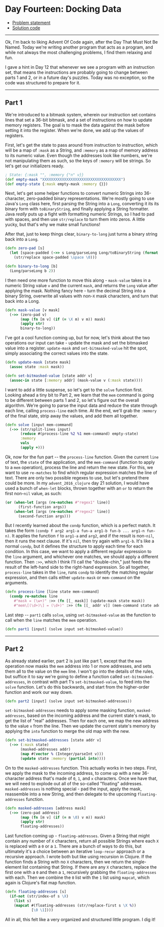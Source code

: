# Day Fourteen: Docking Data

* [Problem statement](https://adventofcode.com/2020/day/14)
* [Solution code](https://github.com/abyala/advent-2020-clojure/blob/master/src/advent_2020_clojure/day14.clj)

---

Ok, I'm back to liking Advent Of Code again, after the Day That Must Not Be Named. Today we're writing
another program that acts as a program, and while not always the most challenging problems, I find
them relaxing and fun.

I gave a hint in Day 12 that whenever we see a program with an instruction set, that means the
instructions are probably going to change between parts 1 and 2, or in a future day's puzzles. Today
was no exception, so the code was structured to prepare for it.

---

## Part 1

We're introduced to a bitmask system, wherein our instruction set contains lines that set a 36-bit
bitmask, and a set of instructions on how to update memory registers. The goal is to mask the data
against the mask before setting it into the register.  When we're done, we add up the values of
registers.

First, let's get the state to pass around from instruction to instruction, which will be a map of
`:mask` as a String, and `:memory` as a map of memory address to its numeric value. Even though the
addresses look like numbers, we're not manipulating them as such, so the keys of `:memory` will be
strings.  So let's get our initializers ready.

```clojure
; State: {:mask "", :memory {"n" v}}
(def empty-mask "XXXXXXXXXXXXXXXXXXXXXXXXXXXXXXXXXXXX")
(def empty-state {:mask empty-mask :memory {}})
```

Next, let's get some helper functions to convert numeric Strings into 36-character, zero-padded
binary representations. We're mostly going to use Java's `Long` class here, first parsing the
String into a `Long`, converting it its its binary form with `toBinaryString`, and finally applying
a String formatter. Java _really_ puts up a fight with formatting numeric Strings, so I had to
pad with spaces, and then use `str/replace` to turn them into zeros. A little yucky, but that's why
we make small functions!

After that, just to keep things clear, `binary-to-long` just turns a binary string back into a `Long`.

```clojure
(defn zero-pad [s]
  (let [space-padded (->> s Long/parseLong Long/toBinaryString (format "%36s"))]
    (str/replace space-padded \space \0)))

(defn binary-to-long [b]
  (Long/parseLong b 2))
```

I then need one more function to move this along - `mask-value` takes in a numeric String value `v`
and the current `mask`, and returns the `Long` value after applying the mask. Nothing fancy here -
turn the decimal String into a binary String, overwrite all values with non-`X` mask characters,
and turn that back into a Long.

```clojure
(defn mask-value [v mask]
  (->> (zero-pad v)
       (map (fn [m v] (if (= \X m) v m)) mask)
       (apply str)
       binary-to-long))
```

I've got a cool function coming up, but for now, let's think about the two operations our input can take -
update the mask and set the bitmasked value into a register. `update-mask` and `set-bitmasked-value`
hit the spot, simply associating the correct values into the state.

```clojure
(defn update-mask [state mask]
  (assoc state :mask mask))

(defn set-bitmasked-value [state addr v]
  (assoc-in state [:memory addr] (mask-value v (:mask state))))
```

I want to add a little suspense, so let's get to the `solve` function first. Looking ahead a tiny bit
to Part 2, we learn that the `mem` command is going to be different between parts 1 and 2, so let's
figure out the overall algorithm. We're going to parse the input data and reduce the state through
each line, calling `process-line` each time. At the end, we'll grab the `:memory` of the final state,
strip away the values, and add them all together.

```clojure
(defn solve [input mem-command]
  (->> (str/split-lines input)
       (reduce #(process-line %2 %1 mem-command) empty-state)
       :memory
       vals
       (apply +)))
```

Ok, now for the fun part -- the `process-line` function. Given the current `line` of text, the `state` of
the application, and the `mem-command` (function to apply to a `mem` operation), process the line and
return the new state. For this, we want to use `re-matches` to find which regular expression matches
the line of text. There are only two possible regexes to use, but let's pretend there could be more.
In my `advent_2016_clojure` day 21 solution, I would have used a bunch of `when-let` blocks, thrown
together with an `or` to return the first non-`nil` value, as such:

```clojure
(or (when-let [args (re-matches #"regex1" line)]
      (first-function args))
    (when-let [args (re-matches #"regex2" line)]
      (second-function args)))
```

But I recently learned about the `condp` function, which is a perfect match.  It takes the form
`(condp f arg2 arg1-a fun-a arg1-b fun-b ... arg1-n fun-n)`. It applies the function `f` to
`arg1-a` and `arg2`, and if the result is non-`nil`, then it runs the next clause. If it's `nil`,
then try again with `arg1-b`. It's like a normal `condp`, but it defines the structure to apply
each time for each condition. In this case, we want to apply a different regular expression to
the `line` argument, and whichever one matches, we should apply a different function. Then `:>>`,
which I think I'll call the "double-chin," just feeds the result of the left-hand side to the 
right-hand expression.  So all together, `process-line` takes in the `line`, runs `condp` to
identify the matching regular expression, and then calls either `update-mask` or `mem-command`
on the arguments.

```clojure
(defn process-line [line state mem-command]
  (condp re-matches line
    #"mask = (\w+)" :>> (fn [[_ mask]] (update-mask state mask))
    #"mem\[(\d+)\] = (\d+)" :>> (fn [[_ addr v]] (mem-command state addr v))))
```

Last step -- `part1` calls `solve`, using `set-bitmasked-value` as the function to call when
the `line` matches the `mem` operation.

```clojure
(defn part1 [input] (solve input set-bitmasked-value))
```

---

## Part 2

As already stated earlier, part 2 is just like part 1, except that the `mem` operation now masks
the `mem` address into 1 or more addresses, and sets them all to the value on the `mem` line.
I won't go into the details of the rules, but suffice it to say we're going to define a function
called `set-bitmasked-addresses`, in contrast with part 1's `set-bitmasked-value`, to feed into
the `solve` function. Let's do this backwards, and start from the higher-order function and work
our way down.

```clojure
(defn part2 [input] (solve input set-bitmasked-addresses))
```

`set-bitmasked-addresses` needs to apply some masking function, `masked-addresses`, based on the
incoming address and the current state's mask, to get the list of "real" addresses. Then for
each one, we map the new address to the value `v` from the line. Then we update the current
state's memory by applying the `into` function to merge the old map with the new.

```clojure
(defn set-bitmasked-addresses [state addr v]
  (->> (:mask state)
       (masked-addresses addr)
       (map #(vector % (Integer/parseInt v)))
       (update state :memory (partial into))))
```

On to the `masked-addresses` function. This actually works in two steps. First, we apply the mask
to the incoming address, to come up with a new 36-character address that's made of `0`, `1`, and
`x` characters. Once we have that, we will need to explode out all of the so-called "floating"
addresses.  `masked-addresses` is nothing special - pad the input, apply the mask, reassemble
into a new String, and then delegate to the upcoming `floating-addresses` function.

```clojure
(defn masked-addresses [address mask]
  (->> (zero-pad address)
       (map (fn [m v] (if (= m \0) v m)) mask)
       (apply str)
       floating-addresses))
```

Last function coming up - `floating-addresses`. Given a String that might contain any number of `X`
characters, return all possible Strings where each `X` is replaced with a `0` or a `1`. There are
a bunch of ways to do this, but ultimately it's a choice between an iterative `loop-recur` approach
or a recursive approach. I wrote both but like using recursion in Clojure. If the function finds a
String with no `X` characters, then we return the single-element list containing that String. If
there are any `X` characters, replace the first one with a `0` and then a `1`, recursively grabbing
the `floating-addresses` with each. Then we combine the `0` list with the `1` list using `mapcat`,
which again is Clojure's flat map function.

```clojure
(defn floating-addresses [s]
  (if-not (str/index-of s \X)
    (list s)
    (mapcat #(floating-addresses (str/replace-first s \X %))
            [\0 \1])))
```

All in all, this felt like a very organized and structured little program. I dig it!